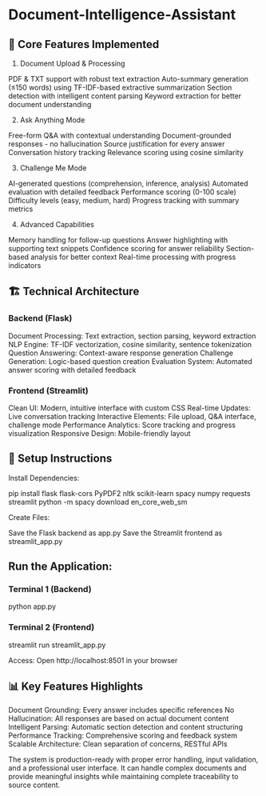 # Document-Intelligence-Assistant


## 🎯 Core Features Implemented
1. Document Upload & Processing

PDF & TXT support with robust text extraction
Auto-summary generation (≤150 words) using TF-IDF-based extractive summarization
Section detection with intelligent content parsing
Keyword extraction for better document understanding

2. Ask Anything Mode

Free-form Q&A with contextual understanding
Document-grounded responses - no hallucination
Source justification for every answer
Conversation history tracking
Relevance scoring using cosine similarity

3. Challenge Me Mode

AI-generated questions (comprehension, inference, analysis)
Automated evaluation with detailed feedback
Performance scoring (0-100 scale)
Difficulty levels (easy, medium, hard)
Progress tracking with summary metrics

4. Advanced Capabilities

Memory handling for follow-up questions
Answer highlighting with supporting text snippets
Confidence scoring for answer reliability
Section-based analysis for better context
Real-time processing with progress indicators

## 🏗️ Technical Architecture
### Backend (Flask)
Document Processing: Text extraction, section parsing, keyword extraction
NLP Engine: TF-IDF vectorization, cosine similarity, sentence tokenization
Question Answering: Context-aware response generation
Challenge Generation: Logic-based question creation
Evaluation System: Automated answer scoring with detailed feedback

### Frontend (Streamlit)
Clean UI: Modern, intuitive interface with custom CSS
Real-time Updates: Live conversation tracking
Interactive Elements: File upload, Q&A interface, challenge mode
Performance Analytics: Score tracking and progress visualization
Responsive Design: Mobile-friendly layout

## 🚀 Setup Instructions

Install Dependencies:

pip install flask flask-cors PyPDF2 nltk scikit-learn spacy numpy requests streamlit
python -m spacy download en_core_web_sm

Create Files:

Save the Flask backend as app.py
Save the Streamlit frontend as streamlit_app.py


## Run the Application:

### Terminal 1 (Backend)
python app.py

### Terminal 2 (Frontend)  
streamlit run streamlit_app.py

Access: Open http://localhost:8501 in your browser

## 📊 Key Features Highlights

Document Grounding: Every answer includes specific references
No Hallucination: All responses are based on actual document content
Intelligent Parsing: Automatic section detection and content structuring
Performance Tracking: Comprehensive scoring and feedback system
Scalable Architecture: Clean separation of concerns, RESTful APIs

The system is production-ready with proper error handling, input validation, and a professional user interface. It can handle complex documents and provide meaningful insights while maintaining complete traceability to source content.
